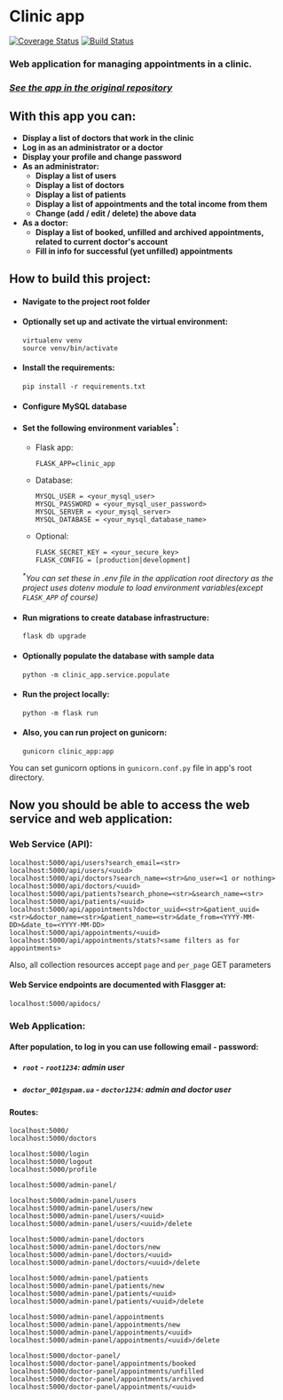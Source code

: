 # Clinic app

[![Coverage Status](https://coveralls.io/repos/github/hendelbah/clinic/badge.svg?branch=main)](https://coveralls.io/github/hendelbah/clinic?branch=main)
[![Build Status](https://app.travis-ci.com/hendelbah/clinic.svg?branch=main)](https://app.travis-ci.com/hendelbah/clinic)

### Web application for managing appointments in a clinic.

### [*See the app in the original repository*](https://github.com/hendelbah/clinic)

## With this app you can:

- **Display a list of doctors that work in the clinic**
- **Log in as an administrator or a doctor**
- **Display your profile and change password**
- **As an administrator:**
    - **Display a list of users**
    - **Display a list of doctors**
    - **Display a list of patients**
    - **Display a list of appointments and the total income from them**
    - **Change (add / edit / delete) the above data**
- **As a doctor:**
    - **Display a list of booked, unfilled and archived appointments, related to current doctor's account**
    - **Fill in info for successful (yet unfilled) appointments**

## How to build this project:

- #### Navigate to the project root folder
- #### Optionally set up and activate the virtual environment:
    ```
    virtualenv venv
    source venv/bin/activate
    ```
- #### Install the requirements:
    ```
    pip install -r requirements.txt
    ```
- #### Configure MySQL database
- #### Set the following environment variables<sup>*</sup>:
    - Flask app:
      ```
      FLASK_APP=clinic_app
      ```
    - Database:
      ```
      MYSQL_USER = <your_mysql_user>
      MYSQL_PASSWORD = <your_mysql_user_password>
      MYSQL_SERVER = <your_mysql_server>
      MYSQL_DATABASE = <your_mysql_database_name>
      ```
    - Optional:
      ```
      FLASK_SECRET_KEY = <your_secure_key>
      FLASK_CONFIG = [production|development]
      ```

  *<sup>\*</sup>You can set these in .env file in the application root directory as the project uses dotenv module to load
  environment variables(except `FLASK_APP` of course)*

- #### Run migrations to create database infrastructure:
    ```
    flask db upgrade
    ```
- #### Optionally populate the database with sample data
    ```
    python -m clinic_app.service.populate
    ```
- #### Run the project locally:
    ```
    python -m flask run
    ```
- #### Also, you can run project on gunicorn:
    ```
    gunicorn clinic_app:app
    ```

You can set gunicorn options in `gunicorn.conf.py` file in app's root directory.

## Now you should be able to access the web service and web application:

### Web Service (API):

```
localhost:5000/api/users?search_email=<str>
localhost:5000/api/users/<uuid>
localhost:5000/api/doctors?search_name=<str>&no_user=<1 or nothing>
localhost:5000/api/doctors/<uuid>
localhost:5000/api/patients?search_phone=<str>&search_name=<str>
localhost:5000/api/patients/<uuid>
localhost:5000/api/appointments?doctor_uuid=<str>&patient_uuid=<str>&doctor_name=<str>&patient_name=<str>&date_from=<YYYY-MM-DD>&date_to=<YYYY-MM-DD>
localhost:5000/api/appointments/<uuid>
localhost:5000/api/appointments/stats?<same filters as for appointments>
```

Also, all collection resources accept `page` and `per_page` GET parameters

#### Web Service endpoints are documented with Flasgger at:

```
localhost:5000/apidocs/
```

### Web Application:

#### After population, to log in you can use following email - password:

- ##### `root` - `root1234`: admin user
- ##### `doctor_001@spam.ua` - `doctor1234`: admin and doctor user

#### Routes:

```
localhost:5000/
localhost:5000/doctors

localhost:5000/login
localhost:5000/logout
localhost:5000/profile

localhost:5000/admin-panel/

localhost:5000/admin-panel/users
localhost:5000/admin-panel/users/new
localhost:5000/admin-panel/users/<uuid>
localhost:5000/admin-panel/users/<uuid>/delete

localhost:5000/admin-panel/doctors
localhost:5000/admin-panel/doctors/new
localhost:5000/admin-panel/doctors/<uuid>
localhost:5000/admin-panel/doctors/<uuid>/delete

localhost:5000/admin-panel/patients
localhost:5000/admin-panel/patients/new
localhost:5000/admin-panel/patients/<uuid>
localhost:5000/admin-panel/patients/<uuid>/delete

localhost:5000/admin-panel/appointments
localhost:5000/admin-panel/appointments/new
localhost:5000/admin-panel/appointments/<uuid>
localhost:5000/admin-panel/appointments/<uuid>/delete

localhost:5000/doctor-panel/
localhost:5000/doctor-panel/appointments/booked
localhost:5000/doctor-panel/appointments/unfilled
localhost:5000/doctor-panel/appointments/archived
localhost:5000/doctor-panel/appointments/<uuid>
```